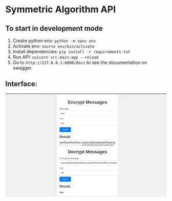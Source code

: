 # Symmetric Algorithm API

## To start in development mode
1. Create python env: `python -m venv env`
2. Activate env: `source env/bin/activate`
3. Install dependencies: `pip install -r requirements.txt`
4. Run API: `uvicorn src.main:app --reload`
5. Go to `http://127.0.0.1:8000/docs` to see the documentation on swagger.

## Interface: 

![](./src/utils/interface.png)